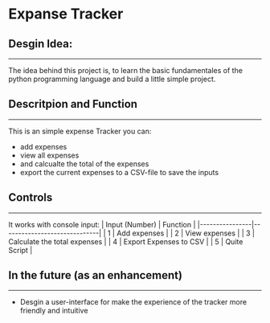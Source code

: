 # Expanse Tracker 

## Desgin Idea:
---
The idea behind this project is, to learn the basic fundamentales of the python programming language and build a little simple project. 
## Descritpion and Function
---
This is an simple expense Tracker you can:
- add expenses
- view all expenses
- and calcualte the total of the expenses
- export the current expenses to a CSV-file to save the inputs

## Controls
---
It works with console input: 
| Input (Number) | Function                     |
|----------------|------------------------------|
| 1              | Add expenses                 |
| 2              | View expenses                |
| 3              | Calculate the total expenses |
| 4              | Export Expenses to CSV       |
| 5              | Quite Script                 |

## In the future (as an enhancement)
---
- Desgin a user-interface for make the experience of the tracker more friendly and intuitive 

